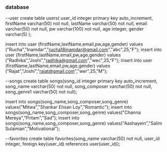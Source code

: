### database
--user
create table users(
    user_id integer primary key auto_increment,
    firstName varchar(50) not null,
    lastName varchar(50) not null,
    email varchar(50) not null,
    pw varchar(100) not null,
    age integer,
    gender varchar(5)
);

insert into user (firstName,lastName,email,pw,age,gender) values ("Rucha","Inamdar","rucha18inamdar@gmail.com","abc",25,"F");
insert into user (firstName,lastName,email,pw,age,gender) values ("Radhika","Joshi","radhika@gmail.com","wec",25,"F");
insert into user (firstName,lastName,email,pw,age,gender) values ("Rajat","Joshi","rajat@gmail.com","wer",25,"M");

--songs
create table songs(song_id integer primary key auto_increment,
song_name varchar(50) not null,
song_composer varchar(50) not null,
song_genre1 varchar(50) not null);

insert into songs(song_name,song_composer,song_genre) values("Mitwa","Shankar Ehsan Loy","Romantic");
insert into songs(song_name,song_composer,song_genre) values("Channa Mereya","Pritam","Sad");
insert into songs(song_name,song_composer,song_genre) values("Aashayein","Salim Sulaiman","Motivational");

--favorites
create table favorites(song_name varchar(50) not null, 
user_id integer,
foreign key(user_id) references user(user_id));